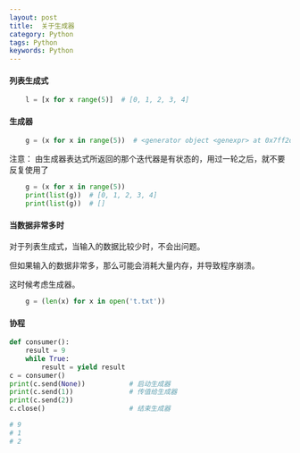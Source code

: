 ```yaml
---
layout: post
title:  关于生成器 
category: Python
tags: Python
keywords: Python
---
```



#### 列表生成式

```python
    l = [x for x range(5)]  # [0, 1, 2, 3, 4]
```


#### 生成器

```python
    g = (x for x in range(5))  # <generator object <genexpr> at 0x7ff2dd15dea0>
```

注意：
    由生成器表达式所返回的那个迭代器是有状态的，用过一轮之后，就不要反复使用了

```python
    g = (x for x in range(5))
    print(list(g))  # [0, 1, 2, 3, 4]
    print(list(g))  # []
```


#### 当数据非常多时

对于列表生成式，当输入的数据比较少时，不会出问题。

但如果输入的数据非常多，那么可能会消耗大量内存，并导致程序崩溃。

这时候考虑生成器。

```python
    g = (len(x) for x in open('t.txt'))
```


#### 协程 

```python
def consumer():
    result = 9
    while True:
        result = yield result
c = consumer()
print(c.send(None))           # 启动生成器
print(c.send(1))              # 传值给生成器
print(c.send(2))
c.close()                     # 结束生成器

# 9
# 1
# 2
```
